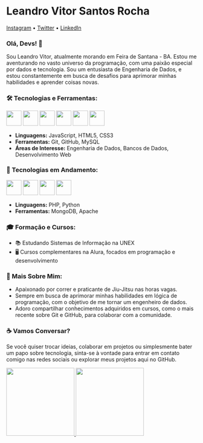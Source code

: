 
# Leandro Vitor Santos Rocha
[Instagram](https://www.instagram.com/vitor_oficiao/) • [Twitter](https://x.com/leol217661) • [LinkedIn](https://www.linkedin.com/in/leandro-vitor-727098231/)

### Olá, Devs! 👋

Sou Leandro Vitor, atualmente morando em Feira de Santana - BA. Estou me aventurando no vasto universo da programação, com uma paixão especial por dados e tecnologia. Sou um entusiasta de Engenharia de Dados, e estou constantemente em busca de desafios para aprimorar minhas habilidades e aprender coisas novas.

### 🛠️ Tecnologias e Ferramentas:
<img loading="lazy" src="https://devicon-website.vercel.app/api/html5/plain-wordmark.svg" width="40" height="40"/> <img loading="lazy" src="https://devicon-website.vercel.app/api/css3/plain-wordmark.svg" width="40" height="40"/> <img loading="lazy" src="https://devicon-website.vercel.app/api/javascript/original.svg" width="40" height="40"/> <img loading="lazy" src="https://devicon-website.vercel.app/api/git/original-wordmark.svg" width="40" height="40"/> <img loading="lazy" src="https://devicon-website.vercel.app/api/github/original-wordmark.svg" width="40" height="40"/> <img loading="lazy" src="https://devicon-website.vercel.app/api/mysql/original-wordmark.svg" width="40" height="40"/> 

- **Linguagens:** JavaScript, HTML5, CSS3
- **Ferramentas:** Git, GitHub, MySQL
- **Áreas de Interesse:** Engenharia de Dados, Bancos de Dados, Desenvolvimento Web

### 💼 Tecnologias em Andamento:
<img loading="lazy" src="https://devicon-website.vercel.app/api/php/plain.svg" width="40" height="40"/> <img loading="lazy" src="https://devicon-website.vercel.app/api/python/original-wordmark.svg" width="40" height="40"/> <img loading="lazy" src="https://devicon-website.vercel.app/api/mongodb/original-wordmark.svg" width="40" height="40"/> <img loading="lazy" src="https://devicon-website.vercel.app/api/apache/original-wordmark.svg" width="40" height="40"/> 

- **Linguagens:** PHP, Python
- **Ferramentas:** MongoDB, Apache

### 🎓 Formação e Cursos:

- 📚 Estudando Sistemas de Informação na UNEX
- 🖥️ Cursos complementares na Alura, focados em programação e desenvolvimento

### 🚀 Mais Sobre Mim:

- Apaixonado por correr e praticante de Jiu-Jitsu nas horas vagas.
- Sempre em busca de aprimorar minhas habilidades em lógica de programação, com o objetivo de me tornar um engenheiro de dados.
- Adoro compartilhar conhecimentos adquiridos em cursos, como o mais recente sobre Git e GitHub, para colaborar com a comunidade.

### ☕ Vamos Conversar?

Se você quiser trocar ideias, colaborar em projetos ou simplesmente bater um papo sobre tecnologia, sinta-se à vontade para entrar em contato comigo nas redes sociais ou explorar meus projetos aqui no GitHub.


<div>
<a href="https://github.com/Leandro-Rocha81">
<img loading="lazy" height="180em" src="https://github-readme-stats.vercel.app/api/top-langs/?username=Leandro-Rocha81&layout=compact&langs_count=7&theme=dracula"/>
<img loading="lazy" height="180em" src="https://github-readme-stats.vercel.app/api?username=Leandro-Rocha81&show_icons=true&theme=dracula&include_all_commits=true&count_private=true"/>
</div>
